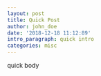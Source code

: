 ```yaml
---
layout: post
title: Quick Post
author: john_doe
date: '2018-12-18 11:12:89'
intro_paragraph: quick intro
categories: misc
---
```

quick body
